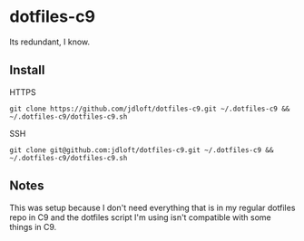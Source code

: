 # dotfiles-c9
Its redundant, I know.

## Install
HTTPS
```
git clone https://github.com/jdloft/dotfiles-c9.git ~/.dotfiles-c9 && ~/.dotfiles-c9/dotfiles-c9.sh
```
SSH
```
git clone git@github.com:jdloft/dotfiles-c9.git ~/.dotfiles-c9 && ~/.dotfiles-c9/dotfiles-c9.sh
```

## Notes
This was setup because I don't need everything that is in my regular dotfiles repo in C9
and the dotfiles script I'm using isn't compatible with some things in C9.
